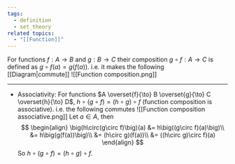 ```yaml
---
tags:
  - definition
  - set_theory
related topics:
  - "[[Function]]"
---
```

For functions $f:A\to B$ and $g:B\to C$ their composition $g\circ f: A \to C$ is defined as $g\circ f(a) = g(f(a))$. i.e. it makes the following [[Diagram|commute]]
![[Function composition.png]]

---
- Associativity:
	For functions $A \overset{f}{\to} B \overset{g}{\to} C \overset{h}{\to} D$, $h\circ(g\circ f)= (h\circ g)\circ f$ (function composition is associative). i.e. the following commutes
	![[Function composition associative.png]]
	Let $a\in A$, then$$
	\begin{align}
		\big(h\circ(g\circ f)\big)(a) 
			&= h\big((g\circ f)(a)\big)\\
			&= h\big(g(f(a))\big)\\
			&= (h\circ g)(f(a))\\
			&= ((h\circ g)\circ f)(a)
	\end{align}
	$$So $h\circ(g\circ f)= (h\circ g)\circ f$.
